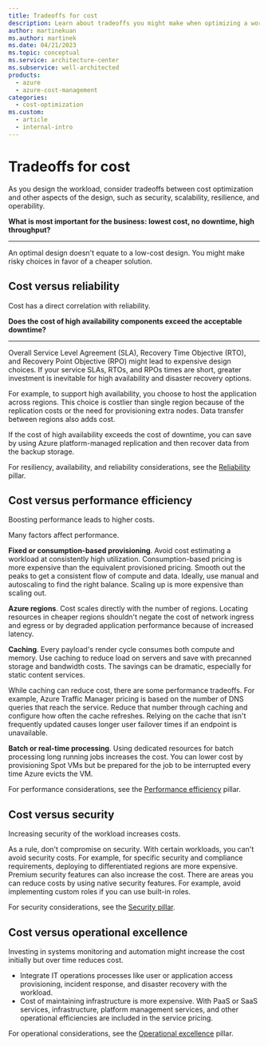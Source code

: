 ```yaml
---
title: Tradeoffs for cost
description: Learn about tradeoffs you might make when optimizing a workload for cost, such as with reliability, performance efficiency, security, or operational excellence.
author: martinekuan
ms.author: martinek
ms.date: 04/21/2023
ms.topic: conceptual
ms.service: architecture-center
ms.subservice: well-architected
products:
  - azure
  - azure-cost-management
categories:
  - cost-optimization
ms.custom:
  - article
  - internal-intro
---
```


# Tradeoffs for cost

As you design the workload, consider tradeoffs between cost optimization and other aspects of the design, such as security, scalability, resilience, and operability.

**What is most important for the business: lowest cost, no downtime, high throughput?**
***
An optimal design doesn't equate to a low-cost design. You might make risky choices in favor of a cheaper solution.

## Cost versus reliability

Cost has a direct correlation with reliability.

**Does the cost of high availability components exceed the acceptable downtime?**
***

Overall Service Level Agreement (SLA), Recovery Time Objective (RTO), and Recovery Point Objective (RPO) might lead to expensive design choices. If your service SLAs, RTOs, and RPOs times are short, greater investment is inevitable for high availability and disaster recovery options.

For example, to support high availability, you choose to host the application across regions. This choice is costlier than single region because of the replication costs or the need for provisioning extra nodes. Data transfer between regions also adds cost.

If the cost of high availability exceeds the cost of downtime, you can save by using Azure platform-managed replication and then recover data from the backup storage.

For resiliency, availability, and reliability considerations, see the [Reliability](../resiliency/index.yml) pillar.

## Cost versus performance efficiency

Boosting performance leads to higher costs.

Many factors affect performance.

**Fixed or consumption-based provisioning**. Avoid cost estimating a workload at consistently high utilization. Consumption-based pricing is more expensive than the equivalent provisioned pricing. Smooth out the peaks to get a consistent flow of compute and data. Ideally, use manual and autoscaling to find the right balance. Scaling up is more expensive than scaling out.

**Azure regions**. Cost scales directly with the number of regions. Locating resources in cheaper regions shouldn't negate the cost of network ingress and egress or by degraded application performance because of increased latency.

**Caching**. Every payload's render cycle consumes both compute and memory. Use caching to reduce load on servers and save with precanned storage and bandwidth costs. The savings can be dramatic, especially for static content services.

While caching can reduce cost, there are some performance tradeoffs. For example, Azure Traffic Manager pricing is based on the number of DNS queries that reach the service. Reduce that number through caching and configure how often the cache refreshes. Relying on the cache that isn't frequently updated causes longer user failover times if an endpoint is unavailable.

**Batch or real-time processing**. Using dedicated resources for batch processing long running jobs increases the cost. You can lower cost by provisioning Spot VMs but be prepared for the job to be interrupted every time Azure evicts the VM.

For performance considerations, see the [Performance efficiency](../scalability/overview.md) pillar.

## Cost versus security

Increasing security of the workload increases costs.

As a rule, don't compromise on security. With certain workloads, you can't avoid security costs. For example, for specific security and compliance requirements, deploying to differentiated regions are more expensive. Premium security features can also increase the cost. There are areas you can reduce costs by using native security features. For example, avoid implementing custom roles if you can use built-in roles.

For security considerations, see the [Security pillar](../security/overview.md).

## Cost versus operational excellence

Investing in systems monitoring and automation might increase the cost initially but over time reduces cost.

- Integrate IT operations processes like user or application access provisioning, incident response, and disaster recovery with the workload.
- Cost of maintaining infrastructure is more expensive. With PaaS or SaaS services, infrastructure, platform management services, and other operational efficiencies are included in the service pricing.

For operational considerations, see the [Operational excellence](../devops/overview.md) pillar.
